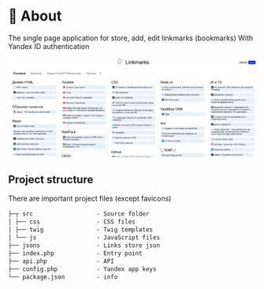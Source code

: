# 🧐 About

The single page application for store, add, edit linkmarks (bookmarks) With Yandex ID authentication

![Screen](https://raw.githubusercontent.com/okb3wok/linkmarks/master/screen.png)


## Project structure

There are important project files (except favicons)

```text
├─┬ src                  - Source folder
│ ├── css                - СSS files
│ ├── twig               - Twig templates
│ └── js                 - JavaScript files
├── jsons                - Links store json
├── index.php            - Entry point
├── api.php              - API
├── config.php           - Yandex app keys
└── package.json         - info
```

